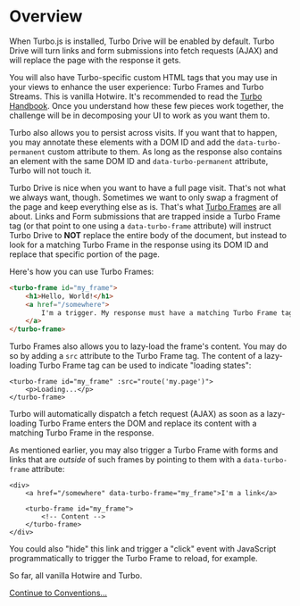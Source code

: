 # Overview

When Turbo.js is installed, Turbo Drive will be enabled by default. Turbo Drive will turn links and form submissions into fetch requests (AJAX) and will replace the page with the response it gets.

You will also have Turbo-specific custom HTML tags that you may use in your views to enhance the user experience: Turbo Frames and Turbo Streams. This is vanilla Hotwire. It's recommended to read the [Turbo Handbook](https://turbo.hotwired.dev/handbook/introduction). Once you understand how these few pieces work together, the challenge will be in decomposing your UI to work as you want them to.

Turbo also allows you to persist across visits. If you want that to happen, you may annotate these elements with a DOM ID and add the `data-turbo-permanent` custom attribute to them. As long as the response also contains an element with the same DOM ID and `data-turbo-permanent` attribute, Turbo will not touch it.

Turbo Drive is nice when you want to have a full page visit. That's not what we always want, though. Sometimes we want to only swap a fragment of the page and keep everything else as is. That's what [Turbo Frames](https://turbo.hotwired.dev/handbook/frames) are all about. Links and Form submissions that are trapped inside a Turbo Frame tag (or that point to one using a `data-turbo-frame` attribute) will instruct Turbo Drive to **NOT** replace the entire body of the document, but instead to look for a matching Turbo Frame in the response using its DOM ID and replace that specific portion of the page.

Here's how you can use Turbo Frames:

```html
<turbo-frame id="my_frame">
    <h1>Hello, World!</h1>
    <a href="/somewhere">
        I'm a trigger. My response must have a matching Turbo Frame tag (same ID)
    </a>
</turbo-frame>
```

Turbo Frames also allows you to lazy-load the frame's content. You may do so by adding a `src` attribute to the Turbo Frame tag. The content of a lazy-loading Turbo Frame tag can be used to indicate "loading states":

```blade
<turbo-frame id="my_frame" :src="route('my.page')">
    <p>Loading...</p>
</turbo-frame>
```

Turbo will automatically dispatch a fetch request (AJAX) as soon as a lazy-loading Turbo Frame enters the DOM and replace its content with a matching Turbo Frame in the response.

As mentioned earlier, you may also trigger a Turbo Frame with forms and links that are _outside_ of such frames by pointing to them with a `data-turbo-frame` attribute:

```blade
<div>
    <a href="/somewhere" data-turbo-frame="my_frame">I'm a link</a>

    <turbo-frame id="my_frame">
        <!-- Content -->
    </turbo-frame>
</div>
```

You could also "hide" this link and trigger a "click" event with JavaScript programmatically to trigger the Turbo Frame to reload, for example.

So far, all vanilla Hotwire and Turbo.

[Continue to Conventions...](/docs/{{version}}/conventions)
